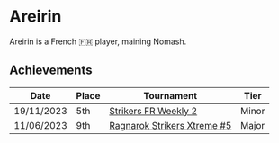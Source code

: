 # Areirin

Areirin is a French :fr: player, maining Nomash.

## Achievements

|Date|Place|Tournament|Tier|
|-|-|-|-|
| 19/11/2023 | 5th | [Strikers FR Weekly 2](../../tournaments/weeklies/weekly2.md) | Minor |
| 11/06/2023 | 9th | [Ragnarok Strikers Xtreme #5](../../tournaments/ragna/ragnax5.md) | Major |
